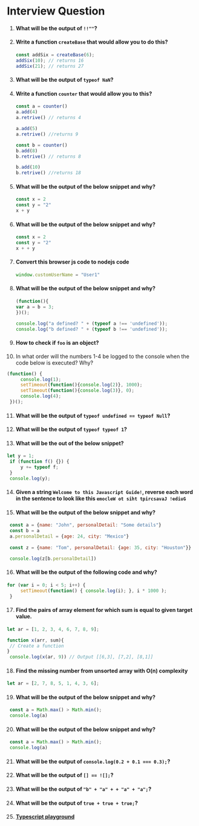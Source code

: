 # Interview Question

1. #### What will be the output of `!!""`?
2. #### Write a function `createBase` that would allow you to do this?
   ```javascript
   const addSix = createBase(6);
   addSix(10); // returns 16
   addSix(21); // returns 27
   ```
3. #### What will be the output of `typeof NaN`?
4. #### Write a function `counter` that would allow you to this?
   ```javascript
   const a = counter()
   a.add(4)
   a.retrive() // returns 4
   
   a.add(5)
   a.retrive() //returns 9
   
   const b = counter()
   b.add(8)
   b.retrive() // returns 8
   
   b.add(10)
   b.retrive() //returns 18
   ```
5. #### What will be the output of the below snippet and why?
    ```javascript
   const x = 2
   const y = "2"
   x + y
    ```
6. #### What will be the output of the below snippet and why?
    ```javascript
   const x = 2
   const y = "2"
   x + + y
    ```
7. #### Convert this browser js code to nodejs code
   ```javascript
   window.customUserName = "User1"
   ```
8. #### What will be the output of the below snippet and why?
   ```javascript
   (function(){
   var a = b = 3;
   })();

   console.log("a defined? " + (typeof a !== 'undefined'));
   console.log("b defined? " + (typeof b !== 'undefined'));
   ```
9. #### How to check if `foo` is an object?
10. In what order will the numbers 1-4 be logged to the console when the code below is executed? Why?
   ```javascript
   (function() {
        console.log(1); 
        setTimeout(function(){console.log(2)}, 1000); 
        setTimeout(function(){console.log(3)}, 0); 
        console.log(4);
    })();
   ```
11. #### What will be the output of `typeof undefined == typeof Null`?
12. #### What will be the output of `typeof typeof 1`?
13. #### What will be the out of the below snippet?
   ```javascript
   let y = 1;
    if (function f() {}) {
        y += typeof f;
    }
    console.log(y);
   ```
14. #### Given a string `Welcome to this Javascript Guide!`, reverse each word in the sentence to look like this `emocleW ot siht tpircsavaJ !ediuG`
15. #### What will be the output of the below snippet and why?
   ```javascript
    const a = {name: "John", personalDetail: "Some details"}
    const b = a
    a.personalDetail = {age: 24, city: "Mexico"}
    
    const z = {name: "Tom", personalDetail: {age: 35, city: "Houston"}}

    console.log(z[b.personalDetail])
   ```
16. #### What will be the output of the following code and why?
   ```javascript
   for (var i = 0; i < 5; i++) {
	    setTimeout(function() { console.log(i); }, i * 1000 );
    }
   ```
17. #### Find the pairs of array element for which sum is equal to given target value.
   ```javascript
   let ar = [1, 2, 3, 4, 6, 7, 8, 9];

   function x(arr, sum){
    // Create a function
   }
    console.log(x(ar, 9)) // Output [[6,3], [7,2], [8,1]]
   ```
18. #### Find the missing number from unsorted array with O(n) complexity
   ```javascript
   let ar = [2, 7, 8, 5, 1, 4, 3, 6];
   ```
19. #### What will be the output of the below snippet and why?
   ```javascript
    const a = Math.max() > Math.min();
    console.log(a)
   ```
20. #### What will be the output of the below snippet and why?
   ```javascript
    const a = Math.max() > Math.min();
    console.log(a)
   ```
21. #### What will be the output of `console.log(0.2 + 0.1 === 0.3);`?
22. #### What will be the output of `[] == ![];`?
23. #### What will be the output of `"b" + "a" + + "a" + "a";`?
24. #### What will be the output of `true + true + true;`?
25. #### [Typescript playground](https://www.typescriptlang.org/play?#code/PTAEEEBtNAXALApqARoyB7A7qAjgV0QGdYBLDAOyNAEMAnZByG2RAEzgzgE8AHYgMZ1SvWADpQAMVIAPYAGUMkAG7IEyAsTKVqKbqABW+EqAHwaFAOakrcJD35ExAKGchQARgkB1c7FCk1OqgvHQYKJCIALagWKQIqOjYphhsyBYcAGayAeLOsHzIACoAqkSIdKAAvKAA3s6gjU2NFDRRiABcoCTCVgA0Dc1N0TSkkF09NpaDjQC+rgI6-paIsGUV1aAAFACUHaXllVUAfHUzKVT+xhs19UNNre1dAEQAUvCUzwP3jSNjLwYiJQAAKIGRtXiRMSLKJfc7NXg0IhELAYOhsF5FLQeABMAGZnud5s0GLB8HQKKBrnRnPM3GAcRIACJcIHtUzmKzIGx2ZBoTCkHCLNLdLgIFigGSgUnkqi8hzIfSI5HsUAUDD+CzcZyZfAUATaSkyLbcLpava0Cj6O5NGUU0DaumLS60TbGgCsABYdq53HiJABhTkreUFRygDCZUDZChsdaVXX6w2iuwS0hR0gceiWfDtCj+QJqjUhJHlDjqSnxaWrWXUACS8YA2gBdCPqOhxcqgBuHfKFbvxzY2xqZjoUXNoOjfB5tTrdWC9SzT35RUbjeeL2kLJZUw5ELo9iotzaN861UeePpq2cvQceL6gP7r54eYHcaEYWGzZd1C84q+PHOzyDjiD5Pi8OJvh+X4-ueGKgHiAE3qAwGHAhYGrv8KF4lBMLPN+Z4Xp6SFPChg6ehha4vJ6uGfvhsEXu6JFAYO7qUVhzzurRMHOM2riJga5CUjGcaHFsmYAPxdOOUSTjsw4BJk4lsDs1Zkva1JOCJWzUtUpzUmImbVFUNSZqpAA+5m7hURCNgADHxJI1hpe60kAA)